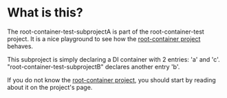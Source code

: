 What is this?
=============

The root-container-test-subprojectA is part of the root-container-test project.
It is a nice playground to see how the [root-container project](https://github.com/moufmouf/root-container) behaves.

This subproject is simply declaring a DI container with 2 entries: 'a' and 'c'.
"root-container-test-subprojectB" declares another entry 'b'.

If you do not know the [root-container project](https://github.com/moufmouf/root-container), you should start by
reading about it on the project's page.
